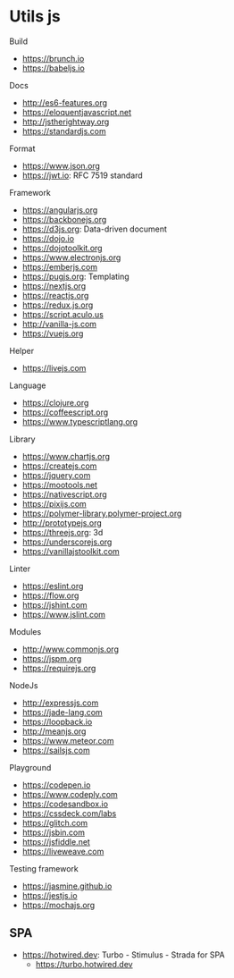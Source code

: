 # Utils js

Build
* https://brunch.io
* https://babeljs.io

Docs
* http://es6-features.org
* https://eloquentjavascript.net
* http://jstherightway.org
* https://standardjs.com

Format
* https://www.json.org
* https://jwt.io: RFC 7519 standard

Framework
* https://angularjs.org
* https://backbonejs.org
* https://d3js.org: Data-driven document
* https://dojo.io
* https://dojotoolkit.org
* https://www.electronjs.org
* https://emberjs.com
* https://pugjs.org: Templating
* https://nextjs.org
* https://reactjs.org
* https://redux.js.org
* https://script.aculo.us
* http://vanilla-js.com
* https://vuejs.org

Helper
* https://livejs.com

Language
* https://clojure.org
* https://coffeescript.org
* https://www.typescriptlang.org

Library
* https://www.chartjs.org
* https://createjs.com
* https://jquery.com
* https://mootools.net
* https://nativescript.org
* https://pixijs.com
* https://polymer-library.polymer-project.org
* http://prototypejs.org
* https://threejs.org: 3d
* https://underscorejs.org
* https://vanillajstoolkit.com

Linter
* https://eslint.org
* https://flow.org
* https://jshint.com
* https://www.jslint.com

Modules
* http://www.commonjs.org
* https://jspm.org
* https://requirejs.org

NodeJs
* http://expressjs.com
* https://jade-lang.com
* https://loopback.io
* http://meanjs.org
* https://www.meteor.com
* https://sailsjs.com

Playground
* https://codepen.io
* https://www.codeply.com
* https://codesandbox.io
* https://cssdeck.com/labs
* https://glitch.com
* https://jsbin.com
* https://jsfiddle.net
* https://liveweave.com

Testing framework
* https://jasmine.github.io
* https://jestjs.io
* https://mochajs.org

## SPA
* https://hotwired.dev: Turbo - Stimulus - Strada for SPA
  + https://turbo.hotwired.dev 

